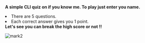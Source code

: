 <strong>A simple CLI quiz on if you know me. To play just enter you name.</strong>
<li>There are 5 questions.</li>
<li>Each correct answer gives you 1 point.</li>
<strong>Let's see you can break the high score or not !!</strong>

![mark2](https://user-images.githubusercontent.com/97881261/192854852-5bac0966-34b5-4033-8368-3b9a871f2f8f.png)

